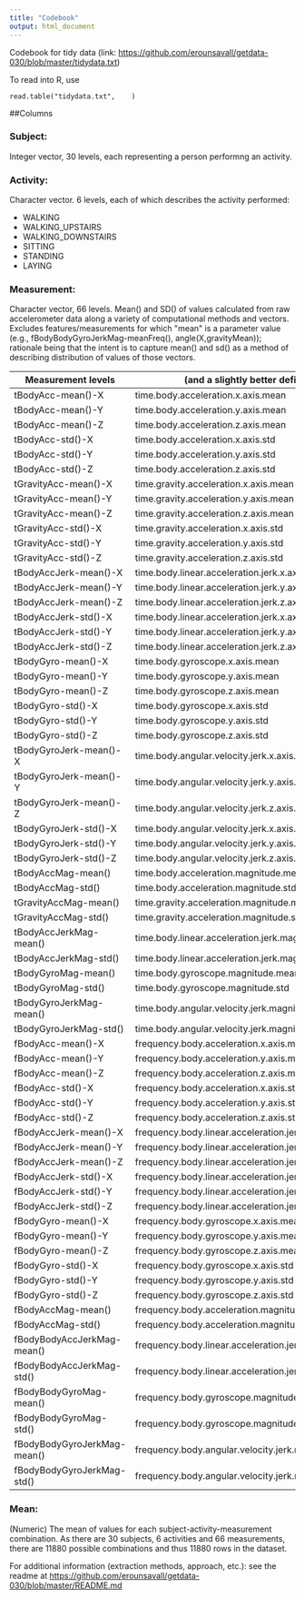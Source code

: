 ```yaml
---
title: "Codebook"
output: html_document
---
```

Codebook for tidy data (link: https://github.com/erounsavall/getdata-030/blob/master/tidydata.txt)

To read into R, use 
```{r}
read.table("tidydata.txt",    )
```
##Columns
 
### Subject: 
Integer vector, 30 levels, each representing a person performng an activity.

### Activity: 
Character vector. 6 levels, each of which describes the activity performed:
* WALKING
* WALKING_UPSTAIRS
* WALKING_DOWNSTAIRS
* SITTING
* STANDING
* LAYING

### Measurement: 
Character vector, 66 levels. Mean() and SD() of values calculated from raw accelerometer data along a variety of computational methods and vectors. Excludes features/measurements for which "mean" is a parameter value (e.g., fBodyBodyGyroJerkMag-meanFreq(), angle(X,gravityMean)); rationale being that the intent is to capture mean() and sd() as a method of describing distribution of values of those vectors. 

Measurement levels     | (and a slightly better definition):
-----------------------|--------------------------------
  tBodyAcc-mean()-X	   | time.body.acceleration.x.axis.mean
  tBodyAcc-mean()-Y	   | time.body.acceleration.y.axis.mean
  tBodyAcc-mean()-Z	   | time.body.acceleration.z.axis.mean
  tBodyAcc-std()-X	   | time.body.acceleration.x.axis.std
  tBodyAcc-std()-Y	   | time.body.acceleration.y.axis.std
  tBodyAcc-std()-Z	   | time.body.acceleration.z.axis.std
  tGravityAcc-mean()-X	      | time.gravity.acceleration.x.axis.mean
  tGravityAcc-mean()-Y	      | time.gravity.acceleration.y.axis.mean
  tGravityAcc-mean()-Z	      | time.gravity.acceleration.z.axis.mean
  tGravityAcc-std()-X	        | time.gravity.acceleration.x.axis.std
  tGravityAcc-std()-Y	        | time.gravity.acceleration.y.axis.std
  tGravityAcc-std()-Z	        | time.gravity.acceleration.z.axis.std
  tBodyAccJerk-mean()-X	      | time.body.linear.acceleration.jerk.x.axis.mean
  tBodyAccJerk-mean()-Y	      | time.body.linear.acceleration.jerk.y.axis.mean
  tBodyAccJerk-mean()-Z	      | time.body.linear.acceleration.jerk.z.axis.mean
  tBodyAccJerk-std()-X	      | time.body.linear.acceleration.jerk.x.axis.std
  tBodyAccJerk-std()-Y	      | time.body.linear.acceleration.jerk.y.axis.std
  tBodyAccJerk-std()-Z        | time.body.linear.acceleration.jerk.z.axis.std
  tBodyGyro-mean()-X	        | time.body.gyroscope.x.axis.mean
  tBodyGyro-mean()-Y	        | time.body.gyroscope.y.axis.mean
  tBodyGyro-mean()-Z	        | time.body.gyroscope.z.axis.mean
  tBodyGyro-std()-X	          | time.body.gyroscope.x.axis.std
  tBodyGyro-std()-Y	          | time.body.gyroscope.y.axis.std
  tBodyGyro-std()-Z	          | time.body.gyroscope.z.axis.std
  tBodyGyroJerk-mean()-X	    | time.body.angular.velocity.jerk.x.axis.mean
  tBodyGyroJerk-mean()-Y	    | time.body.angular.velocity.jerk.y.axis.mean
  tBodyGyroJerk-mean()-Z	    | time.body.angular.velocity.jerk.z.axis.mean
  tBodyGyroJerk-std()-X	      | time.body.angular.velocity.jerk.x.axis.xtd
  tBodyGyroJerk-std()-Y	      | time.body.angular.velocity.jerk.y.axis.std
  tBodyGyroJerk-std()-Z	      | time.body.angular.velocity.jerk.z.axis.std
  tBodyAccMag-mean()	        | time.body.acceleration.magnitude.mean
  tBodyAccMag-std()	          | time.body.acceleration.magnitude.std
  tGravityAccMag-mean()	      | time.gravity.acceleration.magnitude.mean
  tGravityAccMag-std()	      | time.gravity.acceleration.magnitude.std
  tBodyAccJerkMag-mean()	    | time.body.linear.acceleration.jerk.magnitude.mean
  tBodyAccJerkMag-std()	      | time.body.linear.acceleration.jerk.magnitude.std
  tBodyGyroMag-mean()	        | time.body.gyroscope.magnitude.mean
  tBodyGyroMag-std()	        | time.body.gyroscope.magnitude.std
  tBodyGyroJerkMag-mean()	    | time.body.angular.velocity.jerk.magnitude.mean
  tBodyGyroJerkMag-std()	    | time.body.angular.velocity.jerk.magnitude.std
  fBodyAcc-mean()-X	          | frequency.body.acceleration.x.axis.mean
  fBodyAcc-mean()-Y	          | frequency.body.acceleration.y.axis.mean
  fBodyAcc-mean()-Z	          | frequency.body.acceleration.z.axis.mean
  fBodyAcc-std()-X	          | frequency.body.acceleration.x.axis.std
  fBodyAcc-std()-Y	          | frequency.body.acceleration.y.axis.std
  fBodyAcc-std()-Z	          | frequency.body.acceleration.z.axis.std
  fBodyAccJerk-mean()-X	      | frequency.body.linear.acceleration.jerk.x.axis.mean
  fBodyAccJerk-mean()-Y	      | frequency.body.linear.acceleration.jerk.y.axis.mean
  fBodyAccJerk-mean()-Z	      | frequency.body.linear.acceleration.jerk.z.axis.mean
  fBodyAccJerk-std()-X	      | frequency.body.linear.acceleration.jerk.x.axis.std
  fBodyAccJerk-std()-Y	      | frequency.body.linear.acceleration.jerk.y.axis.std
  fBodyAccJerk-std()-Z	      | frequency.body.linear.acceleration.jerk.z.axis.std
  fBodyGyro-mean()-X	        | frequency.body.gyroscope.x.axis.mean
  fBodyGyro-mean()-Y	        | frequency.body.gyroscope.y.axis.mean
  fBodyGyro-mean()-Z	        | frequency.body.gyroscope.z.axis.mean
  fBodyGyro-std()-X	          | frequency.body.gyroscope.x.axis.std
  fBodyGyro-std()-Y	          | frequency.body.gyroscope.y.axis.std
  fBodyGyro-std()-Z	          | frequency.body.gyroscope.z.axis.std
  fBodyAccMag-mean()	        | frequency.body.acceleration.magnitude.mean
  fBodyAccMag-std()	          | frequency.body.acceleration.magnitude.std
  fBodyBodyAccJerkMag-mean()  | frequency.body.linear.acceleration.jerk.magnitude.mean
  fBodyBodyAccJerkMag-std()	  | frequency.body.linear.acceleration.jerk.magnitude.std
  fBodyBodyGyroMag-mean()	    | frequency.body.gyroscope.magnitude.mean
  fBodyBodyGyroMag-std()	    | frequency.body.gyroscope.magnitude.std
  fBodyBodyGyroJerkMag-mean()	| frequency.body.angular.velocity.jerk.magnitude.mean
  fBodyBodyGyroJerkMag-std()	| frequency.body.angular.velocity.jerk.magnitude.std

### Mean: 
(Numeric)
  The mean of values for each subject-activity-measurement combination.
  As there are 30 subjects, 6 activities and 66 measurements, there are 11880 possible combinations and thus 11880 rows in the dataset. 

For additional information (extraction methods, approach, etc.): see the readme at https://github.com/erounsavall/getdata-030/blob/master/README.md